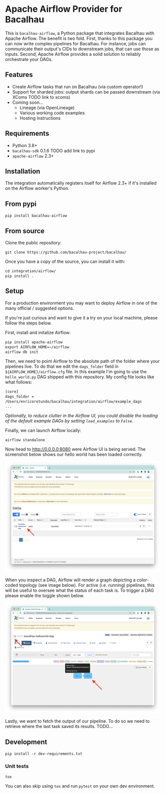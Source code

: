 # Apache Airflow Provider for Bacalhau

This is `bacalhau-airflow`, a Python package that integrates Bacalhau with Apache Airflow.
The benefit is two fold.
First, thanks to this package you can now write complex pipelines for Bacalhau. For instance, jobs can communicate their output's CIDs to downstream jobs, that can use those as inputs.
Second, Apache Airflow provides a solid solution to reliably orchestrate your DAGs.

## Features

- Create Airflow tasks that run on Bacalhau (via custom operator!)
- Support for sharded jobs: output shards can be passed downstream (via XComs TODO link to xcoms)
- Coming soon...
    - Lineage (via OpenLineage)
    - Various working code examples
    - Hosting instructions

## Requirements

- Python 3.8+
- `bacalhau-sdk` 0.1.6 TODO add link to pypi
- `apache-airflow` 2.3+

## Installation

The integration automatically registers itself for Airflow 2.3+ if it's installed on the Airflow worker's Python.

## From pypi

```console
pip install bacalhau-airflow
```

## From source

Clone the public repository:

```shell
git clone https://github.com/bacalhau-project/bacalhau/
```

Once you have a copy of the source, you can install it with:

```shell
cd integration/airflow/
pip install .
```

## Setup

For a production environment you may want to deploy Airflow in one of the many official / suggested options.

If you're just curious and want to give it a try on your local machine, please follow the steps below.

First, install and initalize Airflow:

```shell
pip install apache-airflow
export AIRFLOW_HOME=~/airflow
airflow db init
```

Then, we need to point Airflow to the absolute path of the folder where your pipelines live.
To do that we edit the `dags_folder` field in `${AIRFLOW_HOME}/airflow.cfg` file.
In this example I'm going to use the `hello_world.py` DAG shipped with this repository.
My config file looks like what follows:

```
[core]
dags_folder = /Users/enricorotundo/bacalhau/integration/airflow/example_dags
...
```

*Optionally, to reduce clutter in the Airflow UI, you could disable the loading of the default example DAGs by setting `load_examples` to `False`.*

Finally, we can launch Airflow locally:

```shell
airflow standalone
```

Now head to http://0.0.0.0:8080 were Airflow UI is being served.
The screenshot below shows our hello world has been loaded correctly.

![](docs/_static/airflow_01.png)

When you inspect a DAG, Airflow will render a graph depicting a color-coded topology (see image below).
For active (i.e. running) pipelines, this will be useful to oversee what the status of each task is.
To trigger a DAG please enable the toggle shown below.

![](docs/_static/airflow_02.png)

Lastly, we want to fetch the output of our pipeline.
To do so we need to retrieve where the last task saved its results.
TODO...

## Development


```shell
pip install -r dev-requirements.txt
```

### Unit tests


```shell
tox
```

You can also skip using `tox` and run `pytest` on your own dev environment.
